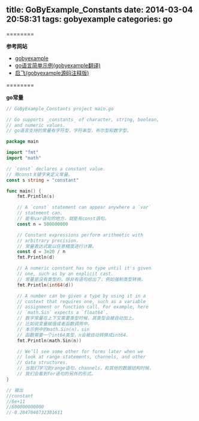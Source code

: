 title: GoByExample_Constants
date: 2014-03-04 20:58:31
tags: gobyexample
categories: go
---

<!--head-->

========

**参考网站**

* [gobyexample](https://gobyexample.com/ "gobyexample")
* [go语言简单示例(gobyexample翻译)](http://bbs.csdn.net/topics/390557446 "go语言简单示例")
* [启飞(gobyexample源码注释版)](http://qefee.com/tags/gobyexample/ "启飞")

========

**go常量**

<!--more-->

<!--body-->

``` go
// GoByExample_Constants project main.go

// Go supports _constants_ of character, string, boolean,
// and numeric values.
// go语言支持的常量有字符型，字符串型，布尔型和数字型。

package main

import "fmt"
import "math"

// `const` declares a constant value.
// 用const关键字来定义常量。
const s string = "constant"

func main() {
	fmt.Println(s)

	// A `const` statement can appear anywhere a `var`
	// statement can.
	// 能有var语句的地方，就能有const语句。
	const n = 500000000

	// Constant expressions perform arithmetic with
	// arbitrary precision.
	// 常量表达式能以任意精度进行计算。
	const d = 3e20 / n
	fmt.Println(d)

	// A numeric constant has no type until it's given
	// one, such as by an explicit cast.
	// 常量是没有类型的，除非有语句给出了，例如强制类型转换。
	fmt.Println(int64(d))

	// A number can be given a type by using it in a
	// context that requires one, such as a variable
	// assignment or function call. For example, here
	// `math.Sin` expects a `float64`.
	// 数字常量在上下文需要类型时候，其类型会被自动加上。
	// 比如说变量赋值或者函数调用中。
	// 本示例中的math.Sin(n)，sin
	// 函数需要一个int64类型，n会被自动转换成int64.
	fmt.Println(math.Sin(n))

	// We’ll see some other for forms later when we
	// look at range statements, channels, and other
	// data structures.
	// 当我们学习到range语句，channels，和其他的数据结构时候，
	// 我们会看到for语句的另外的形式。
}

// 输出
//constant
//6e+11
//600000000000
//-0.2847040732381611

```